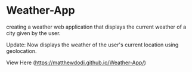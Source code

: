 # Weather-App
creating a weather web application that displays the current weather of a city given by the user.

Update: Now displays the weather of the user's current location using geolocation.

View Here (https://matthewdodi.github.io/Weather-App/)
